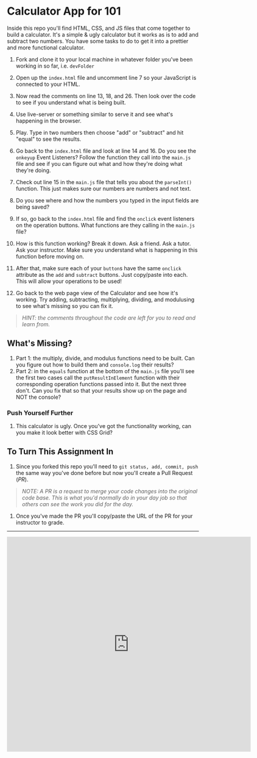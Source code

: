 # Calculator App for 101

Inside this repo you'll find HTML, CSS, and JS files that come together to build a calculator. It's a simple & ugly calculator but it works as is to add and subtract two numbers. You have some tasks to do to get it into a prettier and more functional calculator.

1. Fork and clone it to your local machine in whatever folder you've been working in so far, i.e. `devFolder`
1. Open up the `index.html` file and uncomment line 7 so your JavaScript is connected to your HTML.
1. Now read the comments on line 13, 18, and 26. Then look over the code to see if you understand what is being built.

1. Use live-server or something similar to serve it and see what's happening in the browser.

1. Play. Type in two numbers then choose "add" or "subtract" and hit "equal" to see the results.

1. Go back to the `index.html` file and look at line 14 and 16. Do you see the `onkeyup` Event Listeners? Follow the function they call into the `main.js` file and see if you 
can figure out what and how they're doing what they're doing.

1. Check out line 15 in the `main.js` file that tells you about the `parseInt()` function. This just makes sure our numbers are numbers and not text.

1. Do you see where and how the numbers you typed in the input fields are being saved?

1. If so, go back to the `index.html` file and find the `onclick` event listeners on the operation buttons. What functions are they calling in the `main.js` file?

1. How is this function working? Break it down. Ask a friend. Ask a tutor. Ask your instructor. Make sure you understand what is happening in this function before moving on.

1. After that, make sure each of your `button`s have the same `onclick` attribute as the `add` and `subtract` buttons. Just copy/paste into each. This will allow your operations to be used!

1. Go back to the web page view of the Calculator and see how it's working. Try adding, subtracting, multiplying, dividing, and modulusing to see what's missing so you can fix it.

> *HINT: the comments throughout the code are left for you to read and learn from.*

## What's Missing?

1. Part 1: the multiply, divide, and modulus functions need to be built. Can you figure out how to build them and `console.log` their results?
1. Part 2: in the `equals` function at the bottom of the `main.js` file you'll see the first two cases call the `putResultInElement` function with their corresponding operation functions passed into it. But the next three don't. Can you fix that so that your results show up on the page and NOT the console?

### Push Yourself Further

1. This calculator is ugly. Once you've got the functionality working, can you make it look better with CSS Grid?

## To Turn This Assignment In

1. Since you forked this repo you'll need to `git status, add, commit, push` the same way you've done before but now you'll create a Pull Request (*PR*). 

  > *NOTE: A PR is a request to merge your code changes into the original code base. This is what you'd normally do in your day job so that others can see the work you did for the day.*

1. Once you've made the PR you'll copy/paste the URL of the PR for your instructor to grade.

*******

<iframe src="https://player.vimeo.com/video/395247060" width="640" height="564" frameborder="0" allow="autoplay; fullscreen" allowfullscreen></iframe>
